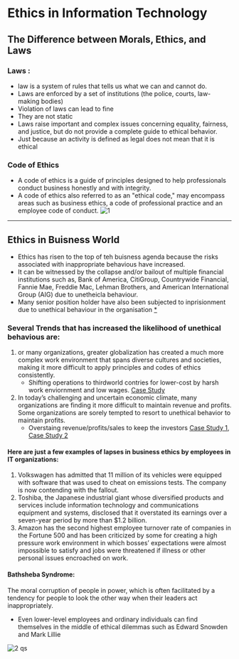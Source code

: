 # Ethics in Information Technology

## The Difference between Morals, Ethics, and Laws
### Laws :
* law is a system of rules that tells us what we can and cannot do. 
* Laws are enforced by a set of institutions (the police, courts, law-making bodies)
* Violation of laws can lead to fine
* They are not static 
* Laws raise important and complex issues concerning equality, fairness, and justice, but do not provide a complete guide to ethical behavior.
* Just because an activity is defined as legal does not mean that it is ethical

### Code of Ethics
* A code of ethics is a guide of principles designed to help professionals conduct business honestly and with integrity.
* A code of ethics also referred to as an "ethical code," may encompass areas such as business ethics, a code of professional practice and an employee code of conduct.
![1](https://user-images.githubusercontent.com/19777060/57395806-dd59a080-717d-11e9-9a1c-51377b604a08.PNG)
---

## Ethics in Buisness World
* Ethics has risen to the top of teh buisness agenda because the risks associated with inappropriate behavious have increased. 
* It can be witnessed by the collapse and/or bailout of multiple financial institutions such as, Bank of America, CitiGroup, Countrywide Financial, Fannie Mae, Freddie Mac, Lehman Brothers, and American International Group (AIG) due to unetheicla behaviour.
* Many senior position holder have also been subjected to inprisionment due to unethical behaviour in the organisation [*](https://www.cnn.com/2015/09/21/us/salmonella-peanut-exec-sentenced)
### Several Trends that has increased the likelihood of unethical behavious are: 
1. or many organizations, greater globalization has created a much more complex work environment that spans diverse cultures and societies, making it more difficult to apply principles and codes of ethics consistently.
    * Shifting operations to thirdworld contries for lower-cost by harsh work enviornment and low wages. [Case Study](https://www.washingtonpost.com/news/the-switch/wp/2016/09/01/as-apples-profits-decline-iphone-factory-workers-suffer-a-new-report-claims/?noredirect=on&utm_term=.1765249560c2)
2. In today’s challenging and uncertain economic climate, many organizations are finding it more difficult to maintain revenue and profits. Some organizations are sorely tempted to resort to unethical behavior to maintain profits.
    * Overstaing revenue/profits/sales to keep the investors [Case Study 1](https://www.theguardian.com/business/2014/oct/23/tesco-profits-black-hole-bigger), [Case Study 2](https://www.caranddriver.com/news/a15346730/streaks-over-fiat-chrysler-admits-to-overstating-u-s-sales-reports/)
#### Here are just a few examples of lapses in business ethics by employees in IT organizations:
1. Volkswagen has admitted that 11 million of its vehicles were equipped with software that was used to cheat on emissions tests. The company is now contending with the fallout.
2. Toshiba, the Japanese industrial giant whose diversified products and services include information technology and communications equipment and systems, disclosed that it overstated its earnings over a seven-year period by more than $1.2 billion.
3. Amazon has the second highest employee turnover rate of companies in the Fortune 500 and has been criticized by some for creating a high pressure work environment in which bosses’ expectations were almost impossible to satisfy and jobs were threatened if illness or other personal issues encroached on work. 
#### Bathsheba Syndrome: 
The moral corruption of people in power, which is often facilitated by a tendency for people to look the other way when their leaders act inappropriately.

* Even lower-level employees and ordinary individuals can find themselves in the middle of ethical dilemmas such as Edward Snowden and Mark Lillie

![2](https://user-images.githubusercontent.com/19777060/57397128-dbdda780-7180-11e9-8e50-3b44f624c81b.PNG)
qs
